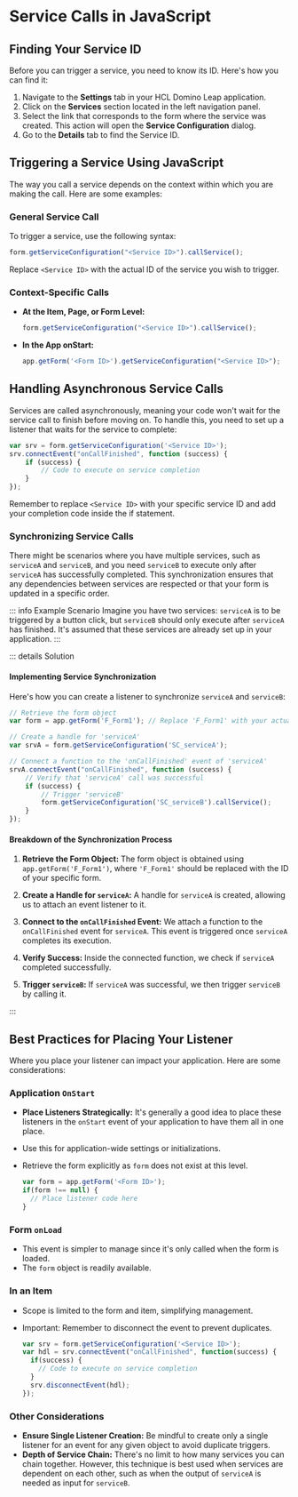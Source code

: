 # Service Calls in JavaScript

## Finding Your Service ID

Before you can trigger a service, you need to know its ID. Here's how you can find it:

1. Navigate to the **Settings** tab in your HCL Domino Leap application.
2. Click on the **Services** section located in the left navigation panel.
3. Select the link that corresponds to the form where the service was created. This action will open the **Service
   Configuration** dialog.
4. Go to the **Details** tab to find the Service ID.

## Triggering a Service Using JavaScript

The way you call a service depends on the context within which you are making the call. Here are some examples:

### General Service Call

To trigger a service, use the following syntax:

```javascript
form.getServiceConfiguration("<Service ID>").callService();
```

Replace `<Service ID>` with the actual ID of the service you wish to trigger.

### Context-Specific Calls

- **At the Item, Page, or Form Level:**

  ```javascript
  form.getServiceConfiguration("<Service ID>").callService();
  ```

- **In the App onStart:**

  ```javascript
  app.getForm('<Form ID>').getServiceConfiguration("<Service ID>");
  ```

## Handling Asynchronous Service Calls

Services are called asynchronously, meaning your code won't wait for the service call to finish before moving on. To
handle this, you need to set up a listener that waits for the service to complete:

```javascript
var srv = form.getServiceConfiguration('<Service ID>');
srv.connectEvent("onCallFinished", function (success) {
    if (success) {
        // Code to execute on service completion
    }
});
```

Remember to replace `<Service ID>` with your specific service ID and add your completion code inside the if statement.

### Synchronizing Service Calls

There might be scenarios where you have multiple services, such as `serviceA` and `serviceB`, and you need `serviceB` to
execute only after `serviceA` has successfully completed. This synchronization ensures that any dependencies between
services are respected or that your form is updated in a specific order.

::: info Example Scenario
Imagine you have two services: `serviceA` is to be triggered by a button click, but `serviceB` should only execute
after `serviceA` has finished. It's assumed that these services are already set up in your application.
:::

::: details Solution

#### Implementing Service Synchronization

Here's how you can create a listener to synchronize `serviceA` and `serviceB`:

```javascript
// Retrieve the form object
var form = app.getForm('F_Form1'); // Replace 'F_Form1' with your actual Form ID

// Create a handle for 'serviceA'
var srvA = form.getServiceConfiguration('SC_serviceA');

// Connect a function to the 'onCallFinished' event of 'serviceA'
srvA.connectEvent("onCallFinished", function (success) {
    // Verify that 'serviceA' call was successful
    if (success) {
        // Trigger 'serviceB'
        form.getServiceConfiguration('SC_serviceB').callService();
    }
});
```

#### Breakdown of the Synchronization Process

1. **Retrieve the Form Object:** The form object is obtained using `app.getForm('F_Form1')`, where `'F_Form1'` should be
   replaced with the ID of your specific form.

2. **Create a Handle for `serviceA`:** A handle for `serviceA` is created, allowing us to attach an event listener to
   it.

3. **Connect to the `onCallFinished` Event:** We attach a function to the `onCallFinished` event for `serviceA`. This
   event is triggered once `serviceA` completes its execution.

4. **Verify Success:** Inside the connected function, we check if `serviceA` completed successfully.

5. **Trigger `serviceB`:** If `serviceA` was successful, we then trigger `serviceB` by calling it.

:::

## Best Practices for Placing Your Listener

Where you place your listener can impact your application. Here are some considerations:

### Application `OnStart`

- **Place Listeners Strategically:** It's generally a good idea to place these listeners in the `onStart` event of your
  application to have them all in one place.
- Use this for application-wide settings or initializations.
- Retrieve the form explicitly as `form` does not exist at this level.

  ```javascript
  var form = app.getForm('<Form ID>');
  if(form !== null) {
    // Place listener code here
  }
  ```

### Form `onLoad`

- This event is simpler to manage since it's only called when the form is loaded.
- The `form` object is readily available.

### In an Item

- Scope is limited to the form and item, simplifying management.
- Important: Remember to disconnect the event to prevent duplicates.

  ```javascript
  var srv = form.getServiceConfiguration('<Service ID>');
  var hdl = srv.connectEvent("onCallFinished", function(success) {
    if(success) {
      // Code to execute on service completion
    }
    srv.disconnectEvent(hdl);
  });
  ```

### Other Considerations

- **Ensure Single Listener Creation:** Be mindful to create only a single listener for an event for any given object to
  avoid duplicate triggers.
- **Depth of Service Chain:** There's no limit to how many services you can chain together. However, this technique is
  best used when services are dependent on each other, such as when the output of `serviceA` is needed as input
  for `serviceB`.
